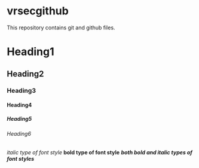 # vrsecgithub
This repository contains git and github files.

# Heading1
## Heading2
### Heading3
#### Heading4
##### Heading5
###### Heading6

*italic type of font style*
**bold type of font style**
***both bold and italic types of font styles***
